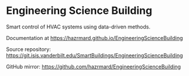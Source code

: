 # Engineering Science Building

Smart control of HVAC systems using data-driven methods.

Documentation at https://hazrmard.github.io/EngineeringScienceBuilding

Source repository: https://git.isis.vanderbilt.edu/SmartBuildings/EngineeringScienceBuilding

GitHub mirror: https://github.com/hazrmard/EngineeringScienceBuilding
